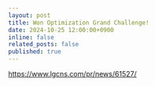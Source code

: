 ```yaml
---
layout: post
title: Won Optimization Grand Challenge!
date: 2024-10-25 12:00:00+0900
inline: false
related_posts: false
published: true
---
```


https://www.lgcns.com/pr/news/61527/